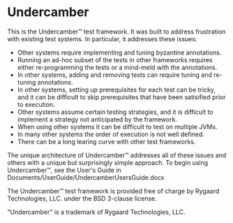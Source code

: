 # Undercamber

This is the Undercamber&trade; test framework.  It was built to address frustration with existing test systems.  In particular, it addresses these issues:
   - Other systems require implementing and tuning byzantine annotations.
   - Running an ad-hoc subset of the tests in other frameworks requires either re-programming the tests or a mind-meld with the annotations.
   - In other systems, adding and removing tests can require tuning and re-tuning annotations.
   - In other systems, setting up prerequisites for each test can be tricky, and it can be difficult to skip prerequisites that have been satisified prior to execution.
   - Other systems assume certain testing strategies, and it is difficult to implement a strategy not anticipated by the framework.
   - When using other systems it can be difficult to test on multiple JVMs.
   - In many other systems the order of execution is not well defined.
   - There can be a long learing curve with other test frameworks.

The unique architecture of Undercamber&trade; addresses all of these issues and others with a unique but surprisingly simple approach.  To begin using Undercamber&trade;, see the User's Guide in Documents/UserGuide/UndercamberUsersGuide.docx 
   
The Undercamber&trade; test framework is provided free of charge by Rygaard Technologies, LLC. under the BSD 3-clause license.

&quot;Undercamber&quot; is a trademark of Rygaard Technologies, LLC.

